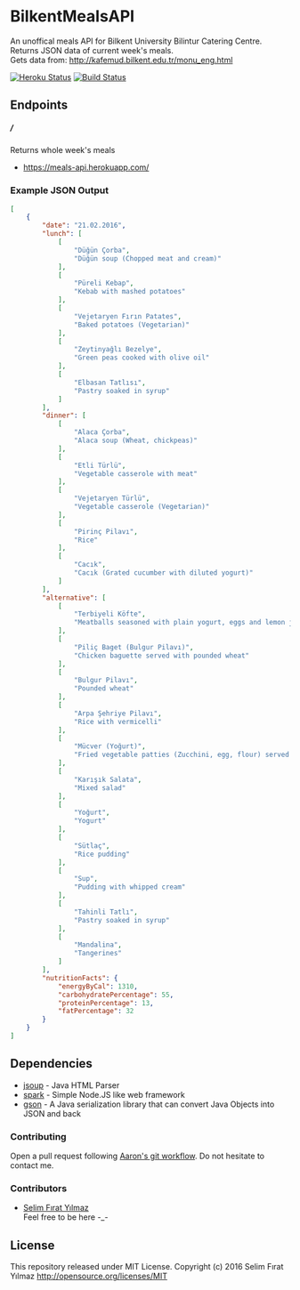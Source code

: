 # BilkentMealsAPI
An unoffical meals API for Bilkent University Bilintur Catering Centre. Returns JSON data of current week's meals.<br />
Gets data from: http://kafemud.bilkent.edu.tr/monu_eng.html

[![Heroku Status](https://heroku-badge.herokuapp.com/?app=meals-api&style=flat)](https://meals-api.herokuapp.com/)
[![Build Status](https://api.travis-ci.org/mrsfy/BilkentMealsAPI.svg)](https://travis-ci.org/mrsfy/BilkentMealsAPI)

## Endpoints
##### /
Returns whole week's meals
* https://meals-api.herokuapp.com/

### Example JSON Output
```json
[
    {
        "date": "21.02.2016",
        "lunch": [
            [
                "Düğün Çorba",
                "Düğün soup (Chopped meat and cream)"
            ],
            [
                "Püreli Kebap",
                "Kebab with mashed potatoes"
            ],
            [
                "Vejetaryen Fırın Patates",
                "Baked potatoes (Vegetarian)"
            ],
            [
                "Zeytinyağlı Bezelye",
                "Green peas cooked with olive oil"
            ],
            [
                "Elbasan Tatlısı",
                "Pastry soaked in syrup"
            ]
        ],
        "dinner": [
            [
                "Alaca Çorba",
                "Alaca soup (Wheat, chickpeas)"
            ],
            [
                "Etli Türlü",
                "Vegetable casserole with meat"
            ],
            [
                "Vejetaryen Türlü",
                "Vegetable casserole (Vegetarian)"
            ],
            [
                "Pirinç Pilavı",
                "Rice"
            ],
            [
                "Cacık",
                "Cacık (Grated cucumber with diluted yogurt)"
            ]
        ],
        "alternative": [
            [
                "Terbiyeli Köfte",
                "Meatballs seasoned with plain yogurt, eggs and lemon juice"
            ],
            [
                "Piliç Baget (Bulgur Pilavı)",
                "Chicken baguette served with pounded wheat"
            ],
            [
                "Bulgur Pilavı",
                "Pounded wheat"
            ],
            [
                "Arpa Şehriye Pilavı",
                "Rice with vermicelli"
            ],
            [
                "Mücver (Yoğurt)",
                "Fried vegetable patties (Zucchini, egg, flour) served with plain yogurt"
            ],
            [
                "Karışık Salata",
                "Mixed salad"
            ],
            [
                "Yoğurt",
                "Yogurt"
            ],
            [
                "Sütlaç",
                "Rice pudding"
            ],
            [
                "Sup",
                "Pudding with whipped cream"
            ],
            [
                "Tahinli Tatlı",
                "Pastry soaked in syrup"
            ],
            [
                "Mandalina",
                "Tangerines"
            ]
        ],
        "nutritionFacts": {
            "energyByCal": 1310,
            "carbohydratePercentage": 55,
            "proteinPercentage": 13,
            "fatPercentage": 32
        }
    }
]
```

## Dependencies
- [jsoup](https://github.com/jhy/jsoup) - Java HTML Parser
- [spark](https://github.com/perwendel/spark) - Simple Node.JS like web framework
- [gson](https://github.com/google/gson) - A Java serialization library that can convert Java Objects into JSON and back

### Contributing
Open a pull request following [Aaron's git workflow](https://github.com/asmeurer/git-workflow). Do not hesitate to contact me.


### Contributors
* [Selim Fırat Yılmaz](https://github.com/mrsfy)<br />
Feel free to be here -_-

## License
This repository released under MIT License.
Copyright (c) 2016 Selim Fırat Yılmaz
http://opensource.org/licenses/MIT